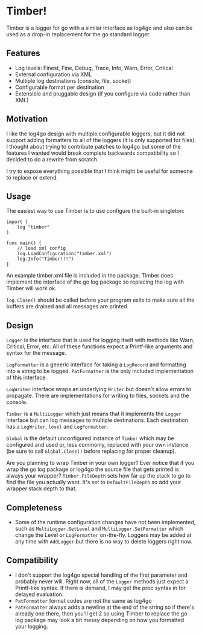Timber!
=======

Timber is a logger for go with a similar interface as log4go and also can be used as a drop-in replacement for the go standard logger.

Features
--------
* Log levels: Finest, Fine, Debug, Trace, Info, Warn, Error, Critical
* External configuration via XML
* Multiple log destinations (console, file, socket)
* Configurable format per destination
* Extensible and pluggable design (if you configure via code rather than XML)

Motivation
----------
I like the log4go design with multiple configurable loggers, but it did not support adding formatters to all of the loggers (it is only supported for files).  I thought about trying to contribute patches to log4go but some of the features I wanted would break complete backwards compatibility so I decided to do a rewrite from scratch.

I try to expose everything possible that I think might be useful for someone to replace or extend.

Usage
-----
The easiest way to use Timber is to use configure the built-in singleton:

	import (
		log "timber"
	)

	func main() {
		// load xml config
		log.LoadConfiguration("timber.xml")
		log.Info("Timber!!!")
	}

An example timber.xml file is included in the package.  Timber does implement the interface of the go log package so replacing the log with Timber will work ok.

`log.Close()` should be called before your program exits to make sure all the buffers are drained and all messages are printed.


Design
------

`Logger` is the interface that is used for logging itself with methods like Warn, Critical, Error, etc.  All of these functions expect a Printf-like arguments and syntax for the message.

`LogFormatter` is a generic interface for taking a `LogRecord` and formatting into a string to be logged. `PatFormatter` is the only included implementation of this interface.

`LogWriter` interface wraps an underlying `Writer` but doesn't allow errors to propagate. There are implementations for writing to files, sockets and the console.

`Timber` is a `MultiLogger` which just means that it implements the `Logger` interface but can log messages to multiple destinations.  Each destination has a `LogWriter`, `level` and `LogFormatter`.

`Global` is the default unconfigured instance of `Timber` which may be configured and used or, less commonly, replaced with your own instance (be sure to call `Global.Close()` before replacing for proper cleanup).

Are you planning to wrap Timber in your own logger? Ever notice that if you wrap the go log package or log4go the source file that gets printed is always your wrapper?  `Timber.FileDepth`  sets how far up the stack to go to find the file you actually want.  It's set to `DefaultFileDepth` so add your wrapper stack depth to that.

Completeness
------------
* Some of the runtime configuration changes have not been implemented, such as `MultiLogger.SetLevel` and `MultiLogger.SetFormatter` which change the Level or `LogFormatter` on-the-fly.  Loggers may be added at any time with `AddLogger` but there is no way to delete loggers right now.

Compatibility
-------------
* I don't support the log4go special handling of the first parameter and probably never will.  Right now, all of the `Logger` methods just expect a Printf-like syntax.  If there is demand, I may get the proc syntax in for delayed evaluation.
* `PatFormatter` format codes are not the same as log4go
* `PatFormatter` always adds a newline at the end of the string so if there's already one there, then you'll get 2 so using Timber to replace the go log package may look a bit messy depending on how you formatted your logging.
